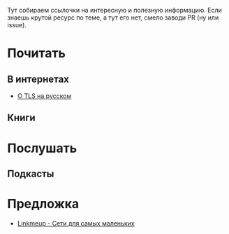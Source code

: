 Тут собираем ссылочки на интересную и полезную информацию.
Если знаешь крутой ресурс по теме, а тут его нет, смело заводи PR (ну или issue).

# Почитать

## В интернетах

* [О TLS на русском](https://tls.dxdt.ru/tls.html)

## Книги

# Послушать

## Подкасты

# Предложка

* [Linkmeup - Сети для самых маленьких](https://linkmeup.ru/blog/11.html)
